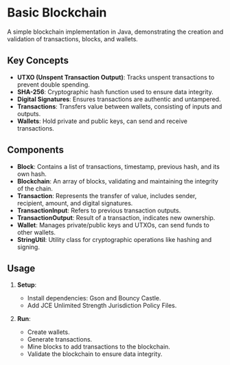 # Basic Blockchain 
A simple blockchain implementation in Java, demonstrating the creation and validation of transactions, blocks, and wallets.

## Key Concepts

- **UTXO (Unspent Transaction Output)**: Tracks unspent transactions to prevent double spending.
- **SHA-256**: Cryptographic hash function used to ensure data integrity.
- **Digital Signatures**: Ensures transactions are authentic and untampered.
- **Transactions**: Transfers value between wallets, consisting of inputs and outputs.
- **Wallets**: Hold private and public keys, can send and receive transactions.

## Components

- **Block**: Contains a list of transactions, timestamp, previous hash, and its own hash.
- **Blockchain**: An array of blocks, validating and maintaining the integrity of the chain.
- **Transaction**: Represents the transfer of value, includes sender, recipient, amount, and digital signatures.
- **TransactionInput**: Refers to previous transaction outputs.
- **TransactionOutput**: Result of a transaction, indicates new ownership.
- **Wallet**: Manages private/public keys and UTXOs, can send funds to other wallets.
- **StringUtil**: Utility class for cryptographic operations like hashing and signing.

## Usage

1. **Setup**:
   - Install dependencies: Gson and Bouncy Castle.
   - Add JCE Unlimited Strength Jurisdiction Policy Files.

2. **Run**:
   - Create wallets.
   - Generate transactions.
   - Mine blocks to add transactions to the blockchain.
   - Validate the blockchain to ensure data integrity.

